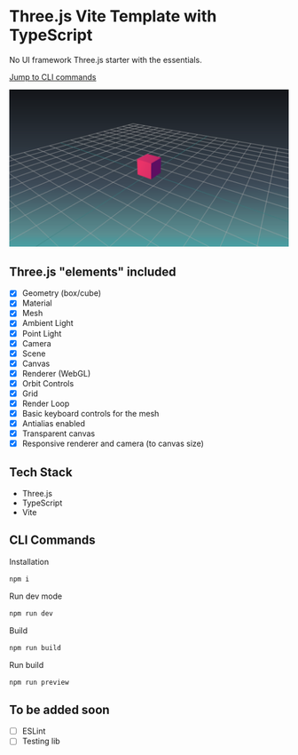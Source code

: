# Three.js Vite Template with TypeScript

No UI framework Three.js starter with the essentials.

[Jump to CLI commands](#cli-commands)

<div style="text-align: center;">
  <img src="./doc/screenshot.png"  width="700"/>
</div>

## Three.js "elements" included

- [x] Geometry (box/cube)
- [x] Material
- [x] Mesh
- [x] Ambient Light
- [x] Point Light
- [x] Camera
- [x] Scene
- [x] Canvas
- [x] Renderer (WebGL)
- [x] Orbit Controls
- [x] Grid
- [x] Render Loop
- [x] Basic keyboard controls for the mesh
- [x] Antialias enabled
- [x] Transparent canvas
- [x] Responsive renderer and camera (to canvas size)

## Tech Stack

- Three.js
- TypeScript
- Vite

## CLI Commands

Installation

```bash
npm i
```

Run dev mode

```bash
npm run dev
```

Build

```bash
npm run build
```

Run build

```bash
npm run preview
```

## To be added soon

- [ ] ESLint
- [ ] Testing lib
